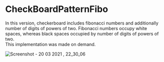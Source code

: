# CheckBoardPatternFibo
In this version, checkerboard includes fibonacci numbers and additionally number of digits of powers of two. Fibonacci numbers occupy white spaces, whereas black spaces occupied by number of digits of powers of two.  
This implementation was made on demand.  
  
![Screenshot - 20 03 2021 , 22_30_06](https://user-images.githubusercontent.com/43733328/111883576-4989ca00-89cd-11eb-89b4-531d852bd943.png)

